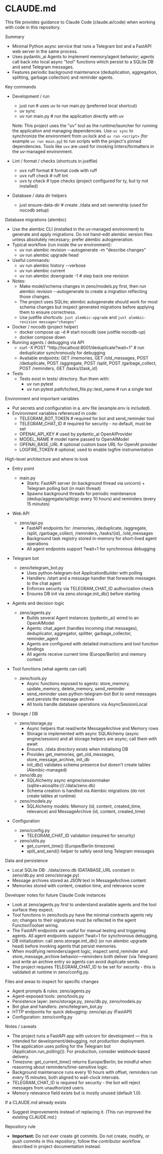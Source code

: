 # CLAUDE.md

This file provides guidance to Claude Code (claude.ai/code) when working with code in this repository.

Summary
- Minimal Python async service that runs a Telegram bot and a FastAPI web server in the same process.
- Uses pydantic_ai Agents to implement memory/agent behavior; agents call back into local async "tool" functions which persist to a SQLite DB and send Telegram messages.
- Features periodic background maintenance (deduplication, aggregation, splitting, garbage collection) and reminder agents.

Key commands
- Development / run
  - just run               # uses uv to run main.py (preferred local shortcut)
  - uv sync
  - uv run main.py         # run the application directly with uv

  Note: This project uses the "uv" tool as the runtime/launcher for running
  the application and managing dependencies. Use `uv sync` to synchronize the
  environment from uv.lock and `uv run <script>` (for example `uv run main.py`)
  to run scripts with the project's pinned dependencies. Tools like `uvx` are
  used for invoking linters/formatters in the uv-managed environment.
- Lint / format / checks (shortcuts in justfile)
  - uvx ruff format       # format code with ruff
  - uvx ruff check        # ruff lint
  - uvx ty check          # type checks (project configured for ty, but ty not installed)
- Database / data dir helpers
  - just ensure-data-dir   # create ./data and set ownership (used for nocodb setup)

Database migrations (alembic)
- Use the alembic CLI (installed in the uv-managed environment) to generate and apply migrations. Do not hand-edit alembic version files unless absolutely necessary; prefer alembic autogeneration.
- Typical workflow (run inside the uv environment):
  - uv run alembic revision --autogenerate -m "describe changes"
  - uv run alembic upgrade head
- Useful commands:
  - uv run alembic history --verbose
  - uv run alembic current
  - uv run alembic downgrade -1  # step back one revision
- Notes:
  - Make model/schema changes in zeno/models.py first, then run alembic revision --autogenerate to create a migration reflecting those changes.
  - The project uses SQLite; alembic autogenerate should work for most schema changes but inspect generated migrations before applying them to ensure correctness.
  - Use justfile shortcuts: `just alembic-upgrade` and `just alembic-revision message="changes"`
- Docker / nocodb (project helper)
  - docker compose up -d   # start nocodb (see justfile nocodb-up)
  - docker compose down
- Running agents / debugging via API
  - curl -X POST "http://localhost:8001/deduplicate?wait=1"  # run deduplicator synchronously for debugging
  - Available endpoints: GET /memories, GET /old_messages, POST /deduplicate, POST /aggregate, POST /split, POST /garbage_collect, POST /reminders, GET /tasks/{task_id}
- Tests
  - Tests exist in tests/ directory. Run them with:
    - uv run pytest
    - uv run pytest path/to/test_file.py::test_name  # run a single test

Environment and important variables
- Put secrets and configuration in a .env file (example.env is included).
- Environment variables referenced in code:
  - TELEGRAM_BOT_TOKEN    # required for bot and send_reminder tool
  - TELEGRAM_CHAT_ID      # required for security - no default, must be set
  - OPENAI_API_KEY        # used by pydantic_ai OpenAIProvider
  - MODEL_NAME            # model name passed to OpenAIModel
  - OPENAI_BASE_URL       # optional custom base URL for OpenAI provider
  - LOGFIRE_TOKEN         # optional, used to enable logfire instrumentation

High-level architecture and where to look
- Entry point
  - main.py
    - Starts: FastAPI server (in background thread via uvicorn) + Telegram polling bot (in main thread)
    - Spawns background threads for periodic maintenance (dedup/aggregate/split/gc every 10 hours) and reminders (every 15 minutes)

- Web API
  - zeno/api.py
    - FastAPI endpoints for: /memories, /deduplicate, /aggregate, /split, /garbage_collect, /reminders, /tasks/{id}, /old_messages
    - Background task registry stored in-memory for short-lived agent operations
    - All agent endpoints support ?wait=1 for synchronous debugging

- Telegram bot
  - zeno/telegram_bot.py
    - Uses python-telegram-bot ApplicationBuilder with polling
    - Handlers: /start and a message handler that forwards messages to the chat agent
    - Enforces security via TELEGRAM_CHAT_ID authorization check
    - Ensures DB init via zeno.storage.init_db() before starting

- Agents and decision logic
  - zeno/agents.py
    - Builds several Agent instances (pydantic_ai) wired to an OpenAIModel
    - Agents: chat_agent (handles incoming chat messages), deduplicator, aggregator, splitter, garbage_collector, reminder_agent
    - Agents are configured with detailed instructions and tool function bindings
    - All agents receive current time (Europe/Berlin) and memory context

- Tool functions (what agents can call)
  - zeno/tools.py
    - Async functions exposed to agents: store_memory, update_memory, delete_memory, send_reminder
    - send_reminder uses python-telegram-bot Bot to send messages and persists the message archive
    - All tools handle database operations via AsyncSessionLocal

- Storage / DB
  - zeno/storage.py
    - Async helpers that read/write MessageArchive and Memory rows
    - Storage is implemented with async SQLAlchemy (async engine/session) and all storage helpers are async; call them with await
    - Ensures ./data directory exists when initialising DB
    - Provides get_memories, get_old_messages, store_message_archive, init_db
    - init_db() validates schema presence but doesn't create tables (Alembic-managed)
  - zeno/db.py
    - SQLAlchemy async engine/sessionmaker (sqlite+aiosqlite:///./data/zeno.db)
    - Schema creation is handled via Alembic migrations (do not create tables at runtime)
  - zeno/models.py
    - SQLAlchemy models: Memory (id, content, created_time, relevance) and MessageArchive (id, content, created_time)

- Configuration
  - zeno/config.py
    - TELEGRAM_CHAT_ID validation (required for security)
  - zeno/utils.py
    - get_current_time() (Europe/Berlin timezone)
    - split_and_send() helper to safely send long Telegram messages

Data and persistence
- Local SQLite DB: ./data/zeno.db (DATABASE_URL constant in zeno/db.py and zeno/storage.py)
- Message archives stored as JSON text in MessageArchive.content
- Memories stored with content, creation time, and relevance score

Developer notes for future Claude Code instances
- Look at zeno/agents.py first to understand available agents and the tool surface they expect.
- Tool functions in zeno/tools.py have the minimal contracts agents rely on; changes to their signatures must be reflected in the agent FunctionToolset wiring.
- The FastAPI endpoints are useful for manual testing and triggering agents. All agent endpoints support ?wait=1 for synchronous debugging.
- DB initialization: call zeno.storage.init_db() (or run alembic upgrade head) before invoking agents that persist memories.
- When modifying reminders/agent logic, inspect send_reminder and store_message_archive behavior—reminders both deliver (via Telegram) and write an archive entry so agents can avoid duplicate sends.
- The project requires TELEGRAM_CHAT_ID to be set for security - this is validated at runtime in zeno/config.py.

Files and areas to inspect for specific changes
- Agent prompts & rules: zeno/agents.py
- Agent-exposed tools: zeno/tools.py
- Persistence layer: zeno/storage.py, zeno/db.py, zeno/models.py
- Bot glue and handlers: zeno/telegram_bot.py
- HTTP endpoints for quick debugging: zeno/api.py (FastAPI)
- Configuration: zeno/config.py

Notes / caveats
- The project runs a FastAPI app with uvicorn for development — this is intended for development/debugging, not production deployment.
- The application uses polling for the Telegram bot (Application.run_polling()). For production, consider webhook-based delivery.
- Timezone: get_current_time() returns Europe/Berlin; be mindful when reasoning about reminders/time-sensitive logic.
- Background maintenance runs every 10 hours with offset, reminders run every 15 minutes, both aligned to wall-clock intervals.
- TELEGRAM_CHAT_ID is required for security - the bot will reject messages from unauthorized users.
- Memory relevance field exists but is mostly unused (default 1.0).

If a CLAUDE.md already exists
- Suggest improvements instead of replacing it. (This run improved the existing CLAUDE.md.)

Repository rule
- **Important:** Do not ever create git commits. Do not create, modify, or push commits in this repository; follow the contributor workflow described in project documentation instead.
